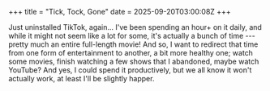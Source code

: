 +++
title = "Tick, Tock, Gone"
date = 2025-09-20T03:00:08Z
+++

Just uninstalled TikTok, again…
I've been spending an hour+ on it daily, and while it might not seem like a lot for some, it's actually a bunch of time --- pretty much an entire full-length movie! And so, I want to redirect that time from one form of entertainment to another, a bit more healthy one; watch some movies, finish watching a few shows that I abandoned, maybe watch YouTube? And yes, I could spend it productively, but we all know it won't actually work, at least I'll be slightly happer.
